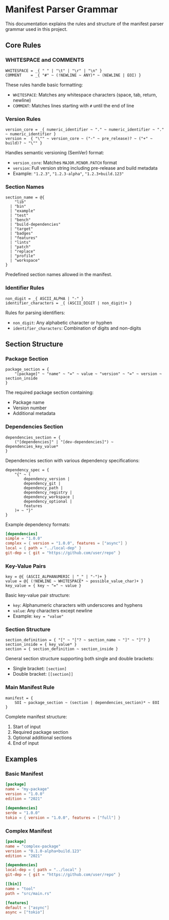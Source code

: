 # Manifest Parser Grammar

This documentation explains the rules and structure of the manifest parser grammar used in this project.

## Core Rules

### WHITESPACE and COMMENTS

```pest
WHITESPACE = _{ " " | "\t" | "\r" | "\n" }
COMMENT    = _{ "#" ~ (!NEWLINE ~ ANY)* ~ (NEWLINE | EOI) }
```

These rules handle basic formatting:

- `WHITESPACE`: Matches any whitespace characters (space, tab, return, newline)
- `COMMENT`: Matches lines starting with `#` until the end of line

### Version Rules

```pest
version_core = _{ numeric_identifier ~ "." ~ numeric_identifier ~ "." ~ numeric_identifier }
version =  { "\"" ~ version_core ~ ("-" ~ pre_release)? ~ ("+" ~ build)? ~ "\"" }
```

Handles semantic versioning (SemVer) format:

- `version_core`: Matches `MAJOR.MINOR.PATCH` format
- `version`: Full version string including pre-release and build metadata
- Example: `"1.2.3"`, `"1.2.3-alpha"`, `"1.2.3+build.123"`

### Section Names

```pest
section_name = @{
    "lib"
  | "bin"
  | "example"
  | "test"
  | "bench"
  | "build-dependencies"
  | "target"
  | "badges"
  | "features"
  | "lints"
  | "patch"
  | "replace"
  | "profile"
  | "workspace"
}
```

Predefined section names allowed in the manifest.

### Identifier Rules

```pest
non_digit = _{ ASCII_ALPHA | "-" }
identifier_characters = _{ (ASCII_DIGIT | non_digit)+ }
```

Rules for parsing identifiers:

- `non_digit`: Any alphabetic character or hyphen
- `identifier_characters`: Combination of digits and non-digits

## Section Structure

### Package Section

```pest
package_section = {
    "[package]" ~ "name" ~ "=" ~ value ~ "version" ~ "=" ~ version ~ section_inside
}
```

The required package section containing:

- Package name
- Version number
- Additional metadata

### Dependencies Section

```pest
dependencies_section = {
    ("[dependencies]" | "[dev-dependencies]") ~ dependencies_key_value*
}
```

Dependencies section with various dependency specifications:

```pest
dependency_spec = {
    "{" ~ (
        dependency_version |
        dependency_git |
        dependency_path |
        dependency_registry |
        dependency_workspace |
        dependency_optional |
        features
    )+ ~ "}"
}
```

Example dependency formats:

```toml
[dependencies]
simple = "1.0.0"
complex = { version = "1.0.0", features = ["async"] }
local = { path = "../local-dep" }
git-dep = { git = "https://github.com/user/repo" }
```

### Key-Value Pairs

```pest
key = @{ (ASCII_ALPHANUMERIC | "_" | "-")+ }
value = @{ (!NEWLINE ~ WHITESPACE* ~ possible_value_char)+ }
key_value = { key ~ "=" ~ value }
```

Basic key-value pair structure:

- `key`: Alphanumeric characters with underscores and hyphens
- `value`: Any characters except newline
- Example: `key = "value"`

### Section Structure

```pest
section_definition = { "[" ~ "["? ~ section_name ~ "]" ~ "]"? }
section_inside = { key_value* }
section = { section_definition ~ section_inside }
```

General section structure supporting both single and double brackets:

- Single bracket: `[section]`
- Double bracket: `[[section]]`

### Main Manifest Rule

```pest
manifest = {
    SOI ~ package_section ~ (section | dependencies_section)* ~ EOI
}
```

Complete manifest structure:

1. Start of input
2. Required package section
3. Optional additional sections
4. End of input

## Examples

### Basic Manifest

```toml
[package]
name = "my-package"
version = "1.0.0"
edition = "2021"

[dependencies]
serde = "1.0.0"
tokio = { version = "1.0.0", features = ["full"] }
```

### Complex Manifest

```toml
[package]
name = "complex-package"
version = "0.1.0-alpha+build.123"
edition = "2021"

[dependencies]
local-dep = { path = "../local" }
git-dep = { git = "https://github.com/user/repo" }

[[bin]]
name = "tool"
path = "src/main.rs"

[features]
default = ["async"]
async = ["tokio"]
```
